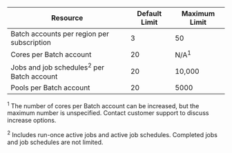 | **Resource** | **Default Limit** | **Maximum Limit** |
| --- | --- | --- |
| Batch accounts per region per subscription |3 |50 |
| Cores per Batch account |20 |N/A<sup>1</sup> |
| Jobs and job schedules<sup>2</sup> per Batch account |20 |10,000 |
| Pools per Batch account |20 |5000 |

<sup>1</sup> The number of cores per Batch account can be increased, but the maximum number is unspecified. Contact customer support to discuss increase options.

<sup>2</sup> Includes run-once active jobs and active job schedules. Completed jobs and job schedules are not limited.